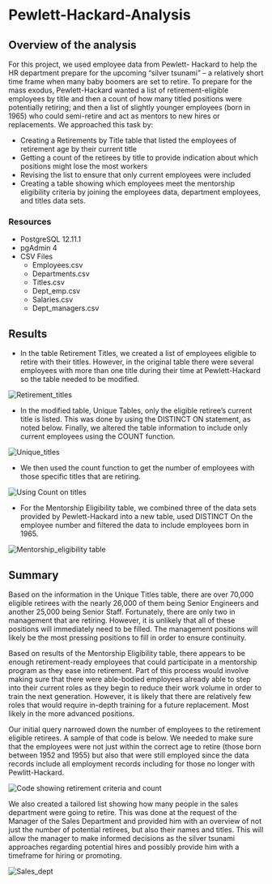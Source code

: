 # Pewlett-Hackard-Analysis
## Overview of the analysis
For this project, we used employee data from Pewlett- Hackard to help the HR department prepare for the upcoming “silver tsunami” – a relatively short time frame when many baby boomers are set to retire. To prepare for the mass exodus, Pewlett-Hackard wanted a list of retirement-eligible employees by title and then a count of how many titled positions were potentially retiring; and then a list of slightly younger employees (born in 1965) who could semi-retire and act as mentors to new hires or replacements. We approached this task by:
-	Creating a Retirements by Title table that listed the employees of retirement age by their current title
-	Getting a count of the retirees by title to provide indication about which positions might lose the most workers
-	Revising the list to ensure that only current employees were included
-	Creating a table showing which employees meet the mentorship eligibility criteria by joining the employees data, department employees, and titles data sets. 
	
### Resources
-	PostgreSQL 12.11.1
-	pgAdmin 4
-	CSV Files
    - Employees.csv
    - Departments.csv
    - Titles.csv
    - Dept_emp.csv
    - Salaries.csv
    - Dept_managers.csv

## Results
-	In the table Retirement Titles, we created a list of employees eligible to retire with their titles. However, in the original table there were several employees with more than one title during their time at Pewlett-Hackard so the table needed to be modified.

![Retirement_titles](https://user-images.githubusercontent.com/101822948/171308376-b7e4ceb8-a8c6-42f0-8a47-34c5247f8501.png)

-	In the modified table, Unique Tables, only the eligible retiree’s current title is listed. This was done by using the DISTINCT ON statement, as noted below.  Finally, we altered the table information to include only current employees using the COUNT function.

![Unique_titles](https://user-images.githubusercontent.com/101822948/171308401-261df4a9-41ef-4471-9f6c-37f1462a2f96.png)

-	We then used the count function to get the number of employees with those specific titles that are retiring.

![Using Count on titles](https://user-images.githubusercontent.com/101822948/171308416-79ed2a8e-e10d-4ead-b82e-8066cba4de0a.png)

-	For the Mentorship Eligibility table, we combined three of the data sets provided by Pewlett-Hackard into a new table, used DISTINCT On the employee number and filtered the data to include employees born in 1965.

![Mentorship_eligibility table](https://user-images.githubusercontent.com/101822948/171308475-360cf752-22d0-4962-91b0-45ab66851010.png)

## Summary

Based on the information in the Unique Titles table, there are over 70,000 eligible retirees with the nearly 26,000 of them being Senior Engineers and another 25,000 being Senior Staff. Fortunately, there are only two in management that are retiring. However, it is unlikely that all of these positions will immediately need to be filled. The management positions will likely be the most pressing positions to fill in order to ensure continuity.

Based on results of the Mentorship Eligibility table, there appears to be enough retirement-ready employees that could participate in a mentorship program as they ease into retirement. Part of this process would involve making sure that there were able-bodied employees already able to step into their current roles as they begin to reduce their work volume in order to train the next generation. However, it is likely that there are relatively few roles that would require in-depth training for a future replacement. Most likely in the more advanced positions. 

Our initial query narrowed down the number of employees to the retirement eligible retirees. A sample of that code is below. We needed to make sure that the employees were not just within the correct age to retire (those born between 1952 and 1955) but also that were still employed since the data records include all employment records including for those no longer with Pewlitt-Hackard. 

![Code showing retirement criteria and count](https://user-images.githubusercontent.com/101822948/171308557-1b3d5b73-3761-44e2-95c4-368238c0bdf2.png)

We also created a tailored list showing how many people in the sales department were going to retire. This was done at the request of the Manager of the Sales Department and provided him with an overview of not just the number of potential retirees, but also their names and titles. This will allow the manager to make informed decisions as the silver tsunami approaches regarding potential hires and possibly provide him with a timeframe for hiring or promoting.

![Sales_dept](https://user-images.githubusercontent.com/101822948/171308572-8176a2f9-0759-427c-897a-ed013c995a13.png)

